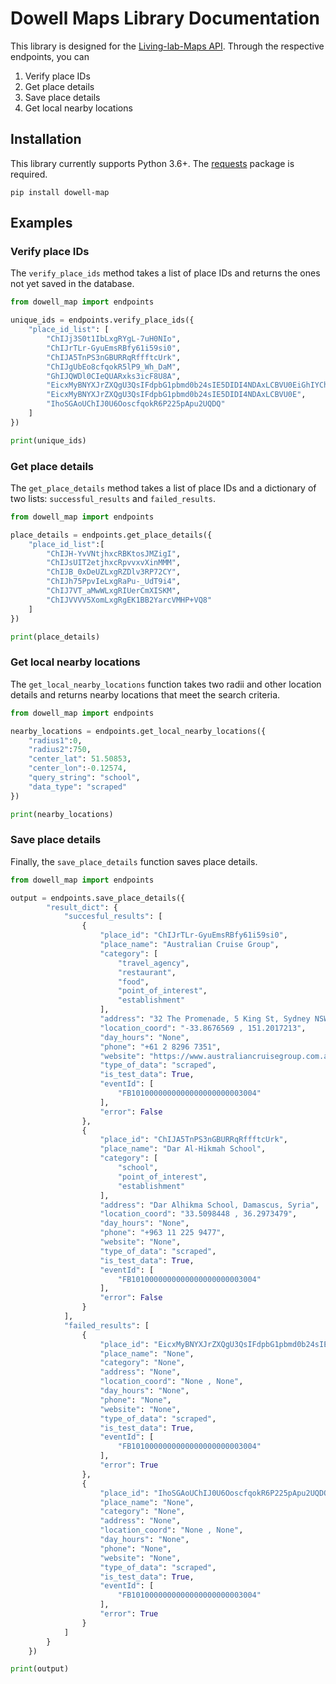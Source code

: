 # Dowell Maps Library Documentation

This library is designed for the [Living-lab-Maps API](https://github.com/DoWellUXLab/Living-Lab-Maps). Through the respective endpoints, you can

1. Verify place IDs
2. Get place details
3. Save place details
4. Get local nearby locations

## Installation

This library currently supports Python 3.6+. The [requests](https://pypi.python.org/pypi/requests) package is required. 

```
pip install dowell-map
```

## Examples

### Verify place IDs

The `verify_place_ids` method takes a list of place IDs and returns the ones not yet saved in the database.

```python
from dowell_map import endpoints

unique_ids = endpoints.verify_place_ids({
    "place_id_list": [
        "ChIJj3S0t1IbLxgRYgL-7uH0NIo",
        "ChIJrTLr-GyuEmsRBfy61i59si0",
        "ChIJA5TnPS3nGBURRqRffftcUrk",
        "ChIJgUbEo8cfqokR5lP9_Wh_DaM",
        "GhIJQWDl0CIeQUARxks3icF8U8A",
        "EicxMyBNYXJrZXQgU3QsIFdpbG1pbmd0b24sIE5DIDI4NDAxLCBVU0EiGhIYChQKEgnRTo6ixx-qiRHo_bbmkCm7ZRAN",
        "EicxMyBNYXJrZXQgU3QsIFdpbG1pbmd0b24sIE5DIDI4NDAxLCBVU0E",
        "IhoSGAoUChIJ0U6OoscfqokR6P225pApu2UQDQ"
    ]
})

print(unique_ids)
```

### Get place details

The `get_place_details` method takes a list of place IDs and a dictionary of two lists: `successful_results` and `failed_results`.

```python
from dowell_map import endpoints

place_details = endpoints.get_place_details({
    "place_id_list":[
        "ChIJH-YvVNtjhxcRBKtosJMZigI",
        "ChIJsUIT2etjhxcRpvvxvXinMMM",
        "ChIJB_0xDeUZLxgRZDlv3RP72CY",
        "ChIJh75PpvIeLxgRaPu-_UdT9i4",
        "ChIJ7VT_aMwWLxgRIUerCmXISKM",
        "ChIJVVVV5XomLxgRgEK1BB2YarcVMHP+VQ8"
    ]
})

print(place_details)

```

### Get local nearby locations

The `get_local_nearby_locations` function takes two radii and other location details and returns nearby locations that meet the search criteria.

```python
from dowell_map import endpoints

nearby_locations = endpoints.get_local_nearby_locations({
    "radius1":0,
    "radius2":750,
    "center_lat": 51.50853,
    "center_lon":-0.12574,
    "query_string": "school",
    "data_type": "scraped"
})

print(nearby_locations)
```

### Save place details

Finally, the `save_place_details` function saves place details.

```python
from dowell_map import endpoints

output = endpoints.save_place_details({
        "result_dict": {
            "succesful_results": [
                {
                    "place_id": "ChIJrTLr-GyuEmsRBfy61i59si0",
                    "place_name": "Australian Cruise Group",
                    "category": [
                        "travel_agency",
                        "restaurant",
                        "food",
                        "point_of_interest",
                        "establishment"
                    ],
                    "address": "32 The Promenade, 5 King St, Sydney NSW 2000, Australia",
                    "location_coord": "-33.8676569 , 151.2017213",
                    "day_hours": "None",
                    "phone": "+61 2 8296 7351",
                    "website": "https://www.australiancruisegroup.com.au/",
                    "type_of_data": "scraped",
                    "is_test_data": True,
                    "eventId": [
                        "FB1010000000000000000000003004"
                    ],
                    "error": False
                },
                {
                    "place_id": "ChIJA5TnPS3nGBURRqRffftcUrk",
                    "place_name": "Dar Al-Hikmah School",
                    "category": [
                        "school",
                        "point_of_interest",
                        "establishment"
                    ],
                    "address": "Dar Alhikma School, Damascus, Syria",
                    "location_coord": "33.5098448 , 36.2973479",
                    "day_hours": "None",
                    "phone": "+963 11 225 9477",
                    "website": "None",
                    "type_of_data": "scraped",
                    "is_test_data": True,
                    "eventId": [
                        "FB1010000000000000000000003004"
                    ],
                    "error": False
                }
            ],
            "failed_results": [
                {
                    "place_id": "EicxMyBNYXJrZXQgU3QsIFdpbG1pbmd0b24sIE5DIDI4NDAxLCBVU0EiGhIYChQKEgnRTo6ixx-qiRHo_bbmkCm7ZRAN",
                    "place_name": "None",
                    "category": "None",
                    "address": "None",
                    "location_coord": "None , None",
                    "day_hours": "None",
                    "phone": "None",
                    "website": "None",
                    "type_of_data": "scraped",
                    "is_test_data": True,
                    "eventId": [
                        "FB1010000000000000000000003004"
                    ],
                    "error": True
                },
                {
                    "place_id": "IhoSGAoUChIJ0U6OoscfqokR6P225pApu2UQDQ",
                    "place_name": "None",
                    "category": "None",
                    "address": "None",
                    "location_coord": "None , None",
                    "day_hours": "None",
                    "phone": "None",
                    "website": "None",
                    "type_of_data": "scraped",
                    "is_test_data": True,
                    "eventId": [
                        "FB1010000000000000000000003004"
                    ],
                    "error": True
                }
            ]
        }
    })

print(output)
```